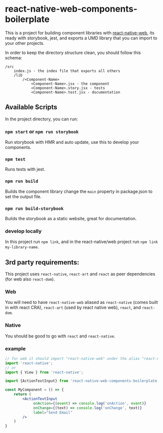 # react-native-web-components-boilerplate

This is a project for building component libraries with [react-native-web](https://github.com/necolas/react-native-web), its ready with storybook, jest, and exports a UMD library that you can import to your other projects.

In order to keep the directory structure clean, you should follow this schema:

```
/src
    index.js - the index file that exports all others
    /lib
        /<Component-Name>
            <Component-Name>.jsx - the component
            <Component-Name>.story.jsx - tests
            <Component-Name>.test.jsx - documentation
```

## Available Scripts

In the project directory, you can run:

### `npm start` or `npm run storybook`

Run storybook with HMR and auto update, use this to develop your components.

### `npm test`

Runs tests with jest.

### `npm run build`

Builds the component library change the `main` property in package.json to set the output file.

### `npm run build-storybook`

Builds the storybook as a static website, great for documentation.

### develop locally
In this project run `npm link`, and in the react-native/web project run `npm link my-library-name`.

## 3rd party requirements:

This project uses `react-native`, `react-art` and `react` as peer dependencies (for web also `react-dom`).

### Web
You will need to have `react-native-web` aliased as `react-native` (comes built in with react CRA), `react-art` (used by react native web), `react`, and `react-dom`.

### Native
You should be good to go with `react` and `react-native`.


### example

```jsx harmony
// for web it should import "react-native-web" under the alias "react-native".
import 'react-native';
// or
import { View } from 'react-native';

import {ActionTextInput} from 'react-native-web-components-boilerplate';

const MyComponent = () => {
    return (
        <ActionTextInput
             onAction={(event) => console.log('onAction', event)}
             onChange={(text) => console.log('onChange', text)}
             label="Send Email" 
        />
    )
}
```
